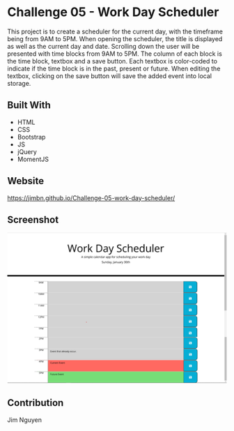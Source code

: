 # Challenge 05 - Work Day Scheduler

This project is to create a scheduler for the current day, with the timeframe being from 9AM to 5PM. When opening the scheduler, the title is displayed as well as the current day and date. Scrolling down the user will be presented with time blocks from 9AM to 5PM. The column of each block is the time block, textbox and a save button. Each textbox is color-coded to indicate if the time block is in the past, present or future. When editing the textbox, clicking on the save button will save the added event into local storage.

## Built With
* HTML
* CSS
* Bootstrap
* JS
* jQuery
* MomentJS

## Website
https://jimbn.github.io/Challenge-05-work-day-scheduler/

## Screenshot
![alt text](assets/image/Screenshot.png?raw=true)

## Contribution
Jim Nguyen